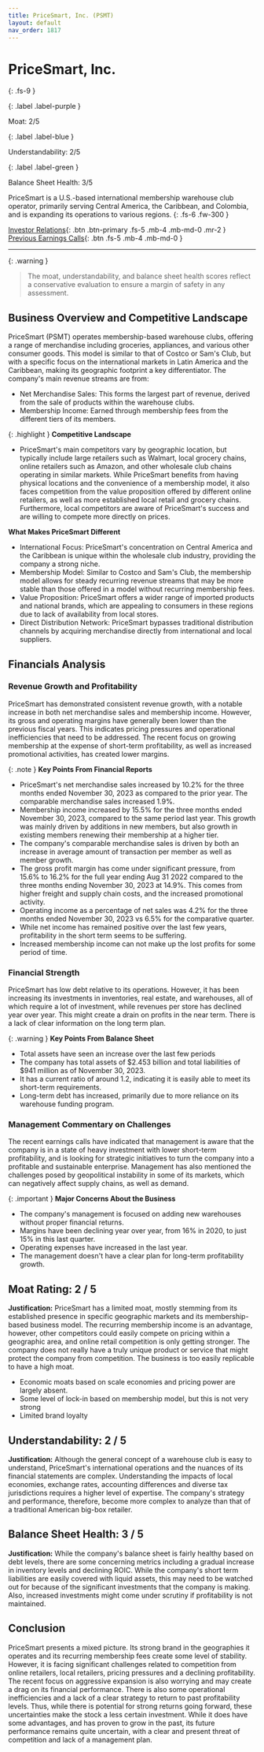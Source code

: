 ```yaml
---
title: PriceSmart, Inc. (PSMT)
layout: default
nav_order: 1817
---
```


# PriceSmart, Inc.
{: .fs-9 }

{: .label .label-purple }

Moat: 2/5

{: .label .label-blue }

Understandability: 2/5

{: .label .label-green }

Balance Sheet Health: 3/5

PriceSmart is a U.S.-based international membership warehouse club operator, primarily serving Central America, the Caribbean, and Colombia, and is expanding its operations to various regions.
{: .fs-6 .fw-300 }

[Investor Relations](https://www.google.com/search?q=PSMT+investor+relations){: .btn .btn-primary .fs-5 .mb-4 .mb-md-0 .mr-2 }
[Previous Earnings Calls](https://discountingcashflows.com/company/PSMT/transcripts/){: .btn .fs-5 .mb-4 .mb-md-0 }

---

{: .warning }
>The moat, understandability, and balance sheet health scores reflect a conservative evaluation to ensure a margin of safety in any assessment.



## Business Overview and Competitive Landscape
PriceSmart (PSMT) operates membership-based warehouse clubs, offering a range of merchandise including groceries, appliances, and various other consumer goods. This model is similar to that of Costco or Sam's Club, but with a specific focus on the international markets in Latin America and the Caribbean, making its geographic footprint a key differentiator. The company's main revenue streams are from:
  * Net Merchandise Sales: This forms the largest part of revenue, derived from the sale of products within the warehouse clubs.
  * Membership Income: Earned through membership fees from the different tiers of its members.

{: .highlight }
**Competitive Landscape**
*  PriceSmart's main competitors vary by geographic location, but typically include large retailers such as Walmart, local grocery chains, online retailers such as Amazon, and other wholesale club chains operating in similar markets. While PriceSmart benefits from having physical locations and the convenience of a membership model, it also faces competition from the value proposition offered by different online retailers, as well as more established local retail and grocery chains. Furthermore, local competitors are aware of PriceSmart's success and are willing to compete more directly on prices.

**What Makes PriceSmart Different**
* International Focus: PriceSmart's concentration on Central America and the Caribbean is unique within the wholesale club industry, providing the company a strong niche.
* Membership Model: Similar to Costco and Sam's Club, the membership model allows for steady recurring revenue streams that may be more stable than those offered in a model without recurring membership fees.
* Value Proposition: PriceSmart offers a wider range of imported products and national brands, which are appealing to consumers in these regions due to lack of availability from local stores. 
* Direct Distribution Network: PriceSmart bypasses traditional distribution channels by acquiring merchandise directly from international and local suppliers.

## Financials Analysis

### Revenue Growth and Profitability
PriceSmart has demonstrated consistent revenue growth, with a notable increase in both net merchandise sales and membership income. However, its gross and operating margins have generally been lower than the previous fiscal years. This indicates pricing pressures and operational inefficiencies that need to be addressed. The recent focus on growing membership at the expense of short-term profitability, as well as increased promotional activities, has created lower margins.

{: .note }
**Key Points From Financial Reports**
* PriceSmart's net merchandise sales increased by 10.2% for the three months ended November 30, 2023 as compared to the prior year. The comparable merchandise sales increased 1.9%.
*  Membership income increased by 15.5% for the three months ended November 30, 2023, compared to the same period last year. This growth was mainly driven by additions in new members, but also growth in existing members renewing their membership at a higher tier.
* The company's comparable merchandise sales is driven by both an increase in average amount of transaction per member as well as member growth.
* The gross profit margin has come under significant pressure, from 15.6% to 16.2% for the full year ending Aug 31 2022 compared to the three months ending November 30, 2023 at 14.9%. This comes from higher freight and supply chain costs, and the increased promotional activity.
* Operating income as a percentage of net sales was 4.2% for the three months ended November 30, 2023 vs 6.5% for the comparative quarter.
*  While net income has remained positive over the last few years, profitability in the short term seems to be suffering.
*  Increased membership income can not make up the lost profits for some period of time.

### Financial Strength
PriceSmart has low debt relative to its operations. However, it has been increasing its investments in inventories, real estate, and warehouses, all of which require a lot of investment, while revenues per store has declined year over year. This might create a drain on profits in the near term. There is a lack of clear information on the long term plan.

{: .warning }
**Key Points From Balance Sheet**
* Total assets have seen an increase over the last few periods
* The company has total assets of $2.453 billion and total liabilities of $941 million as of November 30, 2023.
* It has a current ratio of around 1.2, indicating it is easily able to meet its short-term requirements.
* Long-term debt has increased, primarily due to more reliance on its warehouse funding program.

### Management Commentary on Challenges
The recent earnings calls have indicated that management is aware that the company is in a state of heavy investment with lower short-term profitability, and is looking for strategic initiatives to turn the company into a profitable and sustainable enterprise. Management has also mentioned the challenges posed by geopolitical instability in some of its markets, which can negatively affect supply chains, as well as demand.

{: .important }
**Major Concerns About the Business**
* The company's management is focused on adding new warehouses without proper financial returns.
* Margins have been declining year over year, from 16% in 2020, to just 15% in this last quarter.
* Operating expenses have increased in the last year.
* The management doesn't have a clear plan for long-term profitability growth.

## Moat Rating: 2 / 5

**Justification:**
PriceSmart has a limited moat, mostly stemming from its established presence in specific geographic markets and its membership-based business model. The recurring membership income is an advantage, however, other competitors could easily compete on pricing within a geographic area, and online retail competition is only getting stronger. The company does not really have a truly unique product or service that might protect the company from competition. The business is too easily replicable to have a high moat.
* Economic moats based on scale economies and pricing power are largely absent.
* Some level of lock-in based on membership model, but this is not very strong
* Limited brand loyalty

## Understandability: 2 / 5

**Justification:**
Although the general concept of a warehouse club is easy to understand, PriceSmart's international operations and the nuances of its financial statements are complex. Understanding the impacts of local economies, exchange rates, accounting differences and diverse tax jurisdictions requires a higher level of expertise. The company's strategy and performance, therefore, become more complex to analyze than that of a traditional American big-box retailer.

## Balance Sheet Health: 3 / 5

**Justification:**
While the company's balance sheet is fairly healthy based on debt levels, there are some concerning metrics including a gradual increase in inventory levels and declining ROIC. While the company's short term liabilities are easily covered with liquid assets, this may need to be watched out for because of the significant investments that the company is making.  Also, increased investments might come under scrutiny if profitability is not maintained.

## Conclusion

PriceSmart presents a mixed picture. Its strong brand in the geographies it operates and its recurring membership fees create some level of stability. However, it is facing significant challenges related to competition from online retailers, local retailers, pricing pressures and a declining profitability. The recent focus on aggressive expansion is also worrying and may create a drag on its financial performance. There is also some operational inefficiencies and a lack of a clear strategy to return to past profitability levels. Thus, while there is potential for strong returns going forward, these uncertainties make the stock a less certain investment. While it does have some advantages, and has proven to grow in the past, its future performance remains quite uncertain, with a clear and present threat of competition and lack of a management plan.